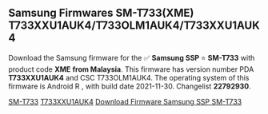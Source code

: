 <h2>Samsung Firmwares SM-T733(XME) T733XXU1AUK4/T733OLM1AUK4/T733XXU1AUK4</h2>
Download the Samsung firmware for the ✅ <strong>Samsung SSP </strong> ⭐ <strong>SM-T733</strong> with product code <strong>XME</strong> <strong> from Malaysia</strong>. This firmware has version number PDA <strong>T733XXU1AUK4</strong> and CSC T733OLM1AUK4. The operating system of this firmware is Android R , with build date 2021-11-30. Changelist <strong>22792930</strong>.


[SM-T733](https://samfirm.shop/samsung/model/SM-T733)
[T733XXU1AUK4](https://samfirm.shop/samsung/pda/T733XXU1AUK4)
[Download Firmware Samsung SSP SM-T733](https://samfirm.shop/samsung/firmware/478693)
